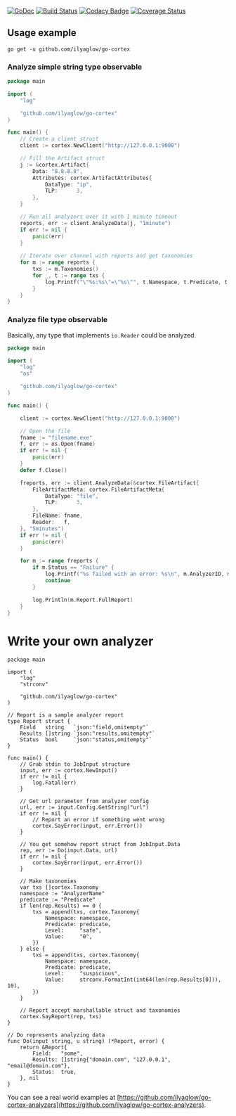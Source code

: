 [![GoDoc](https://godoc.org/github.com/ilyaglow/go-cortex?status.svg)](http://godoc.org/github.com/ilyaglow/go-cortex)
[![Build Status](https://travis-ci.org/ilyaglow/go-cortex.svg?branch=master)](https://travis-ci.org/ilyaglow/go-cortex)
[![Codacy Badge](https://api.codacy.com/project/badge/Grade/1d131300c6864599b5335f2439b7e2d4)](https://www.codacy.com/app/ilyaglow/go-cortex?utm_source=github.com&amp;utm_medium=referral&amp;utm_content=ilyaglow/go-cortex&amp;utm_campaign=Badge_Grade)
[![Coverage Status](https://coveralls.io/repos/github/ilyaglow/go-cortex/badge.svg?branch=master)](https://coveralls.io/github/ilyaglow/go-cortex?branch=master)

## Usage example

```
go get -u github.com/ilyaglow/go-cortex
```

### Analyze simple string type observable

```go
package main

import (
	"log"

	"github.com/ilyaglow/go-cortex"
)

func main() {
	// Create a client struct
	client := cortex.NewClient("http://127.0.0.1:9000")

	// Fill the Artifact struct
	j := &cortex.Artifact{
		Data: "8.8.8.8",
		Attributes: cortex.ArtifactAttributes{
			DataType: "ip",
			TLP:      3,
		},
	}

	// Run all analyzers over it with 1 minute timeout
	reports, err := client.AnalyzeData(j, "1minute")
	if err != nil {
		panic(err)
	}
	
	// Iterate over channel with reports and get taxonomies
	for m := range reports {
		txs := m.Taxonomies()
		for _, t := range txs {
			log.Printf("\"%s:%s\"=\"%s\"", t.Namespace, t.Predicate, t.Value)
		}
	}
}
```

### Analyze file type observable

Basically, any type that implements `io.Reader` could be analyzed.

```go
package main

import (
	"log"
	"os"

	"github.com/ilyaglow/go-cortex"
)

func main() {

	client := cortex.NewClient("http://127.0.0.1:9000")

	// Open the file
	fname := "filename.exe"
	f, err := os.Open(fname)
	if err != nil {
		panic(err)
	}
	defer f.Close()

	freports, err := client.AnalyzeData(&cortex.FileArtifact{
		FileArtifactMeta: cortex.FileArtifactMeta{
			DataType: "file",
			TLP:      3,
		},
		FileName: fname,
		Reader:   f,
	}, "5minutes")
	if err != nil {
		panic(err)
	}

	for m := range freports {
		if m.Status == "Failure" {
			log.Printf("%s failed with an error: %s\n", m.AnalyzerID, m.Report.ErrorMessage)
			continue
		}

		log.Println(m.Report.FullReport)
	}
}
```

# Write your own analyzer

```golang
package main

import (
	"log"
	"strconv"

	"github.com/ilyaglow/go-cortex"
)

// Report is a sample analyzer report
type Report struct {
	Field   string   `json:"field,omitempty"`
	Results []string `json:"results,omitempty"`
	Status  bool     `json:"status,omitempty"`
}

func main() {
	// Grab stdin to JobInput structure
	input, err := cortex.NewInput()
	if err != nil {
		log.Fatal(err)
	}

	// Get url parameter from analyzer config
	url, err := input.Config.GetString("url")
	if err != nil {
		// Report an error if something went wrong
		cortex.SayError(input, err.Error())
	}

	// You get somehow report struct from JobInput.Data
	rep, err := Do(input.Data, url)
	if err != nil {
		cortex.SayError(input, err.Error())
	}

	// Make taxonomies
	var txs []cortex.Taxonomy
	namespace := "AnalyzerName"
	predicate := "Predicate"
	if len(rep.Results) == 0 {
		txs = append(txs, cortex.Taxonomy{
			Namespace: namespace,
			Predicate: predicate,
			Level:     "safe",
			Value:     "0",
		})
	} else {
		txs = append(txs, cortex.Taxonomy{
			Namespace: namespace,
			Predicate: predicate,
			Level:     "suspicious",
			Value:     strconv.FormatInt(int64(len(rep.Results[0])), 10),
		})
	}

	// Report accept marshallable struct and taxonomies
	cortex.SayReport(rep, txs)
}

// Do represents analyzing data
func Do(input string, u string) (*Report, error) {
	return &Report{
		Field:   "some",
		Results: []string{"domain.com", "127.0.0.1", "email@domain.com"},
		Status:  true,
	}, nil
}
```

You can see a real world examples at [https://github.com/ilyaglow/go-cortex-analyzers](https://github.com/ilyaglow/go-cortex-analyzers).
